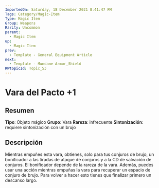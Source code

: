 ```yaml
---
ImportedOn: Saturday, 18 December 2021 8:41:47 PM
Tags: Category/Magic-Item
Type: Magic Item
Group: Weapons
Rarity: Uncommon
parent:
  - Magic Item
up:
  - Magic Item
prev:
  - Template - General Equipment Article
next:
  - Template - Mundane Armor_Shield
RWtopicId: Topic_53
---
```

# Vara del Pacto +1
## Resumen
**Tipo**: Objeto mágico
**Grupo**: Vara
**Rareza**: infrecuente
**Sintonización**: requiere sintonización con un brujo
## Descripción
Mientras empuñes esta vara, obtienes, solo para tus conjuros de brujo, un bonificador a las tiradas de ataque de conjuros y a la CD de salvación de conjuros. El bonificador depende de la rareza de la vara.
Además, puedes usar una acción mientras empuñas la vara para recuperar un espacio de conjuro de brujo. Para volver a hacer esto tienes que finalizar primero un descanso largo.